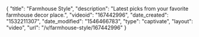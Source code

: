 {
    "title": "Farmhouse Style",
    "description": "Latest picks from your favorite farmhouse decor place.",
    "videoid": "167442996",
    "date_created": "1532211307",
    "date_modified": "1546466783",
    "type": "captivate",
    "layout": "video",
    "url": "\/v\/farmhouse-style\/167442996"
}